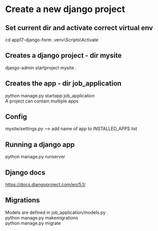 # Create a new django project

## Set current dir and activate correct virtual env
cd app17-django-form
.venv\Scripts\Activate

## Creates a django project - dir mysite
django-admin startproject mysite .

## Creates the app - dir job_application
python manage.py startapp job_application \
A project can contain multiple apps

## Config
mysite/settings.py --> add name of app to INSTALLED_APPS list

## Running a django app
python manage.py runserver

## Django docs
https://docs.djangoproject.com/en/5.1/

## Migrations
Models are defined in job_application/models.py \
python manage.py makemigrations \
python manage.py migrate